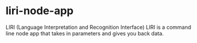 # liri-node-app
LIRI (Language Interpretation and Recognition Interface) LIRI is a command line node app that takes in parameters and gives you back data.
